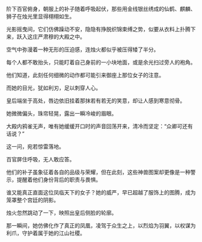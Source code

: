 阶下百官俯身，朝服上的补子随着呼吸起伏，那些用金线银丝绣成的仙鹤、麒麟、狮子在烛光里显得栩栩如生。

光影摇曳间，它们仿佛躁动不安，隐隐有挣脱织锦束缚之势，似要从衣料上扑腾下来，跃入这庄严肃穆的大殿之中。



空气中弥漫着一种无形的压迫感，连烛火都似乎被压得矮了半分。

每个人都不敢抬头，只能盯着自己身前的一小块地面，或是余光扫过旁人的袍角。

他们知道，此刻任何细微的动作都可能引来御座上那位女子的注意。

而她的目光，犹如利刃，足以刺穿人心。



皇后端坐于高处，唇边依旧挂着那抹若有若无的笑意，却让人感到寒意彻骨。

她微微偏头，珠帘轻晃，露出一瞬冷峻的眉眼。

大殿内鸦雀无声，唯有她缓缓开口时的声音回荡开来，清冷而坚定：“众卿可还有话说？”

这一问，宛若惊雷落地。

百官屏住呼吸，无人敢应答。

他们的补子虽象征着各自的品级与荣耀，但在此刻，这些神兽图案却更像是一种警示，提醒着他们身份背后的职责与畏惧。

谁又能真正直面这位凤临天下的女子？她的威严，早已超越了服饰上的图腾，成为笼罩整个宫廷的阴影。



烛火忽然跳动了一下，映照出皇后侧脸的轮廓。

那一瞬间，她仿佛化作了真正的凤凰，凌驾于众生之上，以烈焰为羽翼，以权谋为利爪，守护着属于她的江山社稷。

